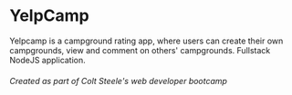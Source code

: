 # YelpCamp

Yelpcamp is a campground rating app, where users can create their own campgrounds, view and comment on others' campgrounds.
Fullstack NodeJS application.

###### Created as part of Colt Steele's web developer bootcamp
